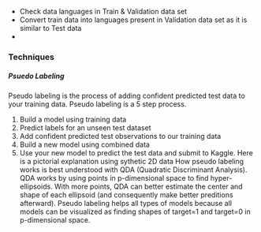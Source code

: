 * Check data languages in Train & Validation data set
* Convert train data into languages present in Validation data set as it is similar to Test data
* 

### Techniques
##### Psuedo Labeling
Pseudo labeling is the process of adding confident predicted test data to your training data. Pseudo labeling is a 5 step process. 
1. Build a model using training data
2. Predict labels for an unseen test dataset
3. Add confident predicted test observations to our training data 
4. Build a new model using combined data 
5. Use your new model to predict the test data and submit to Kaggle. Here is a pictorial explanation using sythetic 2D data
How pseudo labeling works is best understood with QDA (Quadratic Discriminant Analysis). QDA works by using points in p-dimensional space to find hyper-ellipsoids. With more points, QDA can better estimate the center and shape of each ellipsoid (and consequently make better preditions afterward). Pseudo labeling helps all types of models because all models can be visualized as finding shapes of target=1 and target=0 in p-dimensional space. 










